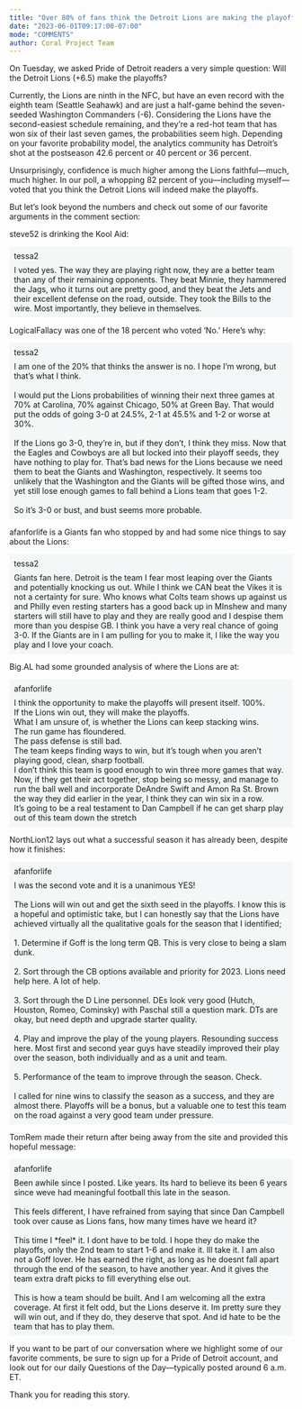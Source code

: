 ```yaml
---
title: "Over 80% of fans think the Detroit Lions are making the playoffs"
date: "2023-06-01T09:17:00-07:00"
mode: "COMMENTS"
author: Coral Project Team
---
```


On Tuesday, we asked Pride of Detroit readers a very simple question: Will the Detroit Lions (+6.5) make the playoffs?

Currently, the Lions are ninth in the NFC, but have an even record with the eighth team (Seattle Seahawk) and are just a half-game behind the seven-seeded Washington Commanders (-6). Considering the Lions have the second-easiest schedule remaining, and they’re a red-hot team that has won six of their last seven games, the probabilities seem high. Depending on your favorite probability model, the analytics community has Detroit’s shot at the postseason 42.6 percent or 40 percent or 36 percent.

Unsurprisingly, confidence is much higher among the Lions faithful—much, much higher. In our poll, a whopping 82 percent of you—including myself—voted that you think the Detroit Lions will indeed make the playoffs.

But let’s look beyond the numbers and check out some of our favorite arguments in the comment section:

steve52 is drinking the Kool Aid:

<div class="coral-comment-embed" style="background-color: #f4f7f7; padding: 8px;" data-commentID=207c9306-a772-4a5f-96ce-563f626f6d15 data-allowReplies="true" data-reactionLabel="Respect"><div style="margin-bottom: 8px;">tessa2</div><div><div>I voted yes. The way they are playing right now, they are a better team than any of their remaining opponents. They beat Minnie, they hammered the Jags, who it turns out are pretty good, and they beat the Jets and their excellent defense on the road, outside. They took the Bills to the wire. Most importantly, they believe in themselves.<br></div></div></div>

LogicalFallacy was one of the 18 percent who voted ‘No.’ Here’s why:

<div class="coral-comment-embed" style="background-color: #f4f7f7; padding: 8px;" data-commentID=7be74b74-81ab-4fd6-af06-494b94b4aa55 data-allowReplies="true" data-reactionLabel="Respect"><div style="margin-bottom: 8px;">tessa2</div><div><div>I am one of the 20% that thinks the answer is no. I hope I’m wrong, but that’s what I think.<br></div><div><br></div><div>I would put the Lions probabilities of winning their next three games at 70% at Carolina, 70% against Chicago, 50% at Green Bay. That would put the odds of going 3-0 at 24.5%, 2-1 at 45.5% and 1-2 or worse at 30%.<br></div><div><br></div><div>If the Lions go 3-0, they’re in, but if they don’t, I think they miss. Now that the Eagles and Cowboys are all but locked into their playoff seeds, they have nothing to play for. That’s bad news for the Lions because we need them to beat the Giants and Washington, respectively. It seems too unlikely that the Washington and the Giants will be gifted those wins, and yet still lose enough games to fall behind a Lions team that goes 1-2.<br></div><div><br></div><div>So it’s 3-0 or bust, and bust seems more probable.<br></div></div></div>

afanforlife is a Giants fan who stopped by and had some nice things to say about the Lions:

<div class="coral-comment-embed" style="background-color: #f4f7f7; padding: 8px;" data-commentID=993c86b6-b9c8-48cc-94e6-aa0df8977868 data-allowReplies="true" data-reactionLabel="Respect"><div style="margin-bottom: 8px;">tessa2</div><div><div>Giants fan here. Detroit is the team I fear most leaping over the Giants and potentially knocking us out. While I think we CAN beat the Vikes it is not a certainty for sure. Who knows what Colts team shows up against us and Philly even resting starters has a good back up in MInshew and many starters will still have to play and they are really good and I despise them more than you despise GB. I think you have a very real chance of going 3-0. If the Giants are in I am pulling for you to make it, I like the way you play and I love your coach.<br></div></div></div>

Big.AL had some grounded analysis of where the Lions are at:

<div class="coral-comment-embed" style="background-color: #f4f7f7; padding: 8px;" data-commentID=a3422f73-5b2d-4302-a395-43d59bdf5475 data-allowReplies="true" data-reactionLabel="Respect"><div style="margin-bottom: 8px;">afanforlife</div><div><div>I think the opportunity to make the playoffs will present itself. 100%.<br></div><div>If the Lions win out, they will make the playoffs.<br></div><div>What I am unsure of, is whether the Lions can keep stacking wins.<br></div><div>The run game has floundered.<br></div><div>The pass defense is still bad.<br></div><div>The team keeps finding ways to win, but it’s tough when you aren’t playing good, clean, sharp football.<br></div><div>I don’t think this team is good enough to win three more games that way.<br></div><div>Now, if they get their act together, stop being so messy, and manage to run the ball well and incorporate DeAndre Swift and Amon Ra St. Brown the way they did earlier in the year, I think they can win six in a row.<br></div><div>It’s going to be a real testament to Dan Campbell if he can get sharp play out of this team down the stretch<br></div></div></div>

NorthLion12 lays out what a successful season it has already been, despite how it finishes:

<div class="coral-comment-embed" style="background-color: #f4f7f7; padding: 8px;" data-commentID=581c060a-7eed-481b-acb5-55ee78edd80e data-allowReplies="true" data-reactionLabel="Respect"><div style="margin-bottom: 8px;">afanforlife</div><div><div>I was the second vote and it is a unanimous YES!<br></div><div><br></div><div>The Lions will win out and get the sixth seed in the playoffs. I know this is a hopeful and optimistic take, but I can honestly say that the Lions have achieved virtually all the qualitative goals for the season that I identified;<br></div><div><br></div><div>1. Determine if Goff is the long term QB. This is very close to being a slam dunk.<br></div><div><br></div><div>2. Sort through the CB options available and priority for 2023. Lions need help here. A lot of help.<br></div><div><br></div><div>3. Sort through the D Line personnel. DEs look very good (Hutch, Houston, Romeo, Cominsky) with Paschal still a question mark. DTs are okay, but need depth and upgrade starter quality.<br></div><div><br></div><div>4. Play and improve the play of the young players. Resounding success here. Most first and second year guys have steadily improved their play over the season, both individually and as a unit and team.<br></div><div><br></div><div>5. Performance of the team to improve through the season. Check.<br></div><div><br></div><div>I called for nine wins to classify the season as a success, and they are almost there. Playoffs will be a bonus, but a valuable one to test this team on the road against a very good team under pressure.<br></div></div></div>

TomRem made their return after being away from the site and provided this hopeful message:

<div class="coral-comment-embed" style="background-color: #f4f7f7; padding: 8px;" data-commentID=d9ad51bf-68a2-45b4-8826-ba3a38b2fd7b data-allowReplies="true" data-reactionLabel="Respect"><div style="margin-bottom: 8px;">afanforlife</div><div><div>Been awhile since I posted. Like years. Its hard to believe its been 6 years since weve had meaningful football this late in the season.<br></div><div><br></div><div>This feels different, I have refrained from saying that since Dan Campbell took over cause as Lions fans, how many times have we heard it?<br></div><div><br></div><div>This time I *feel* it. I dont have to be told. I hope they do make the playoffs, only the 2nd team to start 1-6 and make it. Ill take it. I am also not a Goff lover. He has earned the right, as long as he doesnt fall apart through the end of the season, to have another year. And it gives the team extra draft picks to fill everything else out.<br></div><div><br></div><div>This is how a team should be built. And I am welcoming all the extra coverage. At first it felt odd, but the Lions deserve it. Im pretty sure they will win out, and if they do, they deserve that spot. And id hate to be the team that has to play them.<br></div></div></div>

If you want to be part of our conversation where we highlight some of our favorite comments, be sure to sign up for a Pride of Detroit account, and look out for our daily Questions of the Day—typically posted around 6 a.m. ET.

<div id="coral-comment-embed-shadowRoot-d9ad51bf-68a2-45b4-8826-ba3a38b2fd7b"></div>
      <script type="module">
        const response = await fetch("
https://dev2.demo.coral.coralproject.net/api/services/oembed?url=https://coral-party-dev2.netlify.app/posts/comments-roundup/?commentID=d9ad51bf-68a2-45b4-8826-ba3a38b2fd7b&format=xml");
        const { html, embeddedMediaIframeScript } = await response.json();
        const embed = window.document.querySelector("#coral-comment-embed-shadowRoot-d9ad51bf-68a2-45b4-8826-ba3a38b2fd7b");
        const shadowRoot = embed.attachShadow({ mode: "open" });
        shadowRoot.innerHTML = html;
        if (embeddedMediaIframeScript) {
          const iframeHeightScript = window.document.createElement("script");
          iframeHeightScript.innerHTML = embeddedMediaIframeScript;
          shadowRoot.appendChild(iframeHeightScript);
        };
      </script>
      
Thank you for reading this story.

<div id="coral-comment-embed-shadowRoot-a3422f73-5b2d-4302-a395-43d59bdf5475"></div>
      <script type="module">
        const response = await fetch("
https://dev2.demo.coral.coralproject.net/api/services/oembed?url=https://coral-party-dev2.netlify.app/posts/comments-roundup/?commentID=a3422f73-5b2d-4302-a395-43d59bdf5475");
        const { html, embeddedMediaIframeScript } = await response.json();
        const embed = window.document.querySelector("#coral-comment-embed-shadowRoot-a3422f73-5b2d-4302-a395-43d59bdf5475");
        const shadowRoot = embed.attachShadow({ mode: "open" });
        shadowRoot.innerHTML = html;
        if (embeddedMediaIframeScript) {
          const iframeHeightScript = window.document.createElement("script");
          iframeHeightScript.innerHTML = embeddedMediaIframeScript;
          shadowRoot.appendChild(iframeHeightScript);
        };
      </script>

